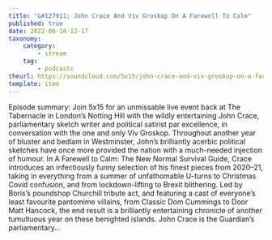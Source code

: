 ```yaml
---
title: "&#127911; John Crace And Viv Groskop On A Farewell To Calm"
published: true
date: 2022-06-14-12-17
taxonomy:
    category:
        - stream
    tag:
        - podcasts
theurl: https://soundcloud.com/5x15/john-crace-and-viv-groskop-on-a-farewell-to-calm
template: item
---
```


Episode summary: Join 5x15 for an unmissable live event back at The Tabernacle in London&rsquo;s Notting Hill with the wildly entertaining John Crace, parliamentary sketch writer and political satirist par excellence, in conversation with the one and only Viv Groskop. Throughout another year of bluster and bedlam in Westminster, John&rsquo;s brilliantly acerbic political sketches have once more provided the nation with a much-needed injection of humour. In A Farewell to Calm: The New Normal Survival Guide, Crace introduces an infectiously funny selection of his finest pieces from 2020&ndash;21, taking in everything from a summer of unfathomable U-turns to Christmas Covid confusion, and from lockdown-lifting to Brexit blithering. Led by Boris&rsquo;s poundshop Churchill tribute act, and featuring a cast of everyone&rsquo;s least favourite pantomime villains, from Classic Dom Cummings to Door Matt Hancock, the end result is a brilliantly entertaining chronicle of another tumultuous year on these benighted islands. John Crace is the Guardian&rsquo;s parliamentary&hellip;
